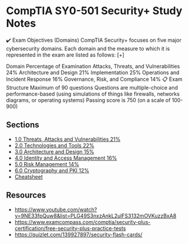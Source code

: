 # CompTIA SY0-501 Security+ Study Notes
✔️ Exam Objectives (Domains)
CompTIA Security+ focuses on five major cybersecurity domains. Each domain and the measure to which it is represented in the exam are listed as follows: [+]

Domain	Percentage of Examination
Attacks, Threats, and Vulnerabilities	24%
Architecture and Design	21%
Implementation	25%
Operations and Incident Response	16%
Governance, Risk, and Compliance	14%
📋 Exam Structure
Maximum of 90 questions
Questions are multiple-choice and performance-based (using simulations of things like firewalls, networks diagrams, or operating systems)
Passing score is 750 (on a scale of 100-900)
## Sections

* [1.0 Threats, Attacks and Vulnerabilities 21%](s1_threats_attacks_vulns.md)
* [2.0 Technologies and Tools 22%](s2_techs_tools.md)
* [3.0 Architecture and Design 15%](s3_architecture_design.md)
* [4.0 Identity and Access Management 16%](s4_identity_access_manag.md)
* [5.0 Risk Management 14%](s5_risk_management.md)
* [6.0 Cryptography and PKI 12%](s6_crypto_pki.md)
* [Cheatsheet](cheatsheet.md)

## Resources

* https://www.youtube.com/watch?v=9NE33fpQuw8&list=PLG49S3nxzAnkL2ulFS3132mOVKuzzBxA8
* https://www.examcompass.com/comptia/security-plus-certification/free-security-plus-practice-tests
* https://quizlet.com/139927897/security-flash-cards/


